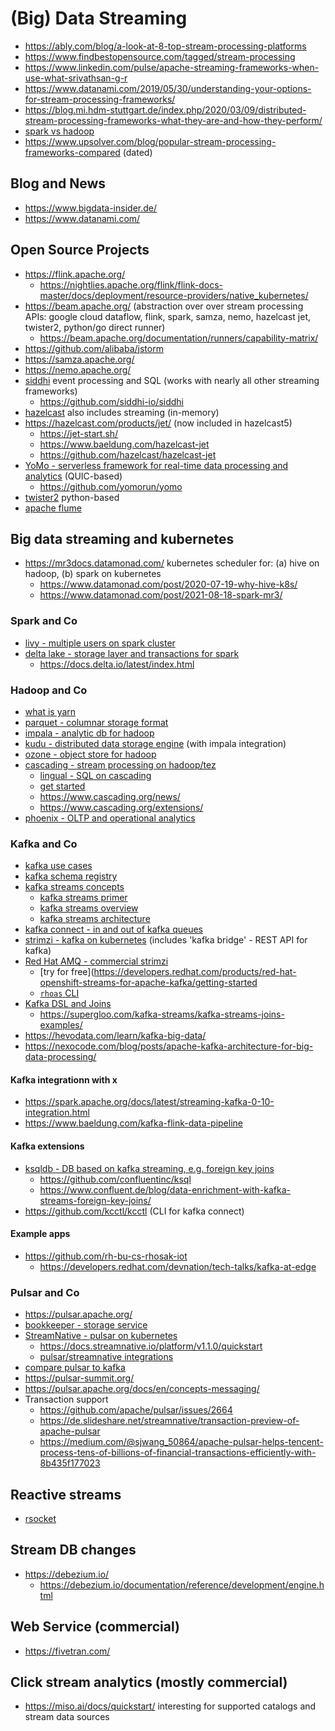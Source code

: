 # (Big) Data Streaming

* https://ably.com/blog/a-look-at-8-top-stream-processing-platforms
* https://www.findbestopensource.com/tagged/stream-processing
* https://www.linkedin.com/pulse/apache-streaming-frameworks-when-use-what-srivathsan-g-r
* https://www.datanami.com/2019/05/30/understanding-your-options-for-stream-processing-frameworks/
* https://blog.mi.hdm-stuttgart.de/index.php/2020/03/09/distributed-stream-processing-frameworks-what-they-are-and-how-they-perform/
* [spark vs hadoop](https://searchdatamanagement.techtarget.com/feature/Hadoop-vs-Spark-Comparing-the-two-big-data-frameworks)
* https://www.upsolver.com/blog/popular-stream-processing-frameworks-compared (dated)

## Blog and News

* https://www.bigdata-insider.de/
* https://www.datanami.com/

## Open Source Projects

* https://flink.apache.org/
  + https://nightlies.apache.org/flink/flink-docs-master/docs/deployment/resource-providers/native_kubernetes/
* https://beam.apache.org/ (abstraction over over stream processing APIs:
  google cloud dataflow, flink, spark, samza, nemo, hazelcast jet, twister2, python/go direct runner)
  + https://beam.apache.org/documentation/runners/capability-matrix/
* https://github.com/alibaba/jstorm
* https://samza.apache.org/
* https://nemo.apache.org/
* [siddhi](https://siddhi.io/en/v5.1/docs/guides/overview/) event processing and SQL 
  (works with nearly all other streaming frameworks)
  + https://github.com/siddhi-io/siddhi
* [hazelcast](https://github.com/hazelcast/hazelcast) also includes streaming (in-memory)
* https://hazelcast.com/products/jet/ (now included in hazelcast5)
  + https://jet-start.sh/
  + https://www.baeldung.com/hazelcast-jet
  + https://github.com/hazelcast/hazelcast-jet
* [YoMo - serverless framework for real-time data processing and analytics](https://yomo.run/) (QUIC-based)
  + https://github.com/yomorun/yomo
* [twister2](https://twister2.org/) python-based
* [apache flume](https://flume.apache.org/)

## Big data streaming and kubernetes

* https://mr3docs.datamonad.com/ kubernetes scheduler for: (a) hive on hadoop, (b) spark on kubernetes
  + https://www.datamonad.com/post/2020-07-19-why-hive-k8s/
  + https://www.datamonad.com/post/2021-08-18-spark-mr3/

### Spark and Co

* [livy - multiple users on spark cluster](https://livy.incubator.apache.org/)
* [delta lake - storage layer and transactions for spark](https://github.com/delta-io/delta)
  + https://docs.delta.io/latest/index.html

### Hadoop and Co

* [what is yarn](https://blog.cloudera.com/apache-hadoop-yarn-concepts-and-applications/)
* [parquet - columnar storage format](https://parquet.apache.org/)
* [impala - analytic db for hadoop](https://impala.apache.org/)
* [kudu - distributed data storage engine](https://kudu.apache.org/) (with impala integration)
* [ozone - object store for hadoop](https://ozone.apache.org/)
* [cascading - stream processing on hadoop/tez](https://www.cascading.org/projects/cascading/)
  + [lingual - SQL on cascading](https://www.cascading.org/projects/lingual/)
  + [get started](http://docs.cascading.org/impatient/)
  + https://www.cascading.org/news/
  + https://www.cascading.org/extensions/
* [phoenix - OLTP and operational analytics](https://phoenix.apache.org/)

### Kafka and Co

* [kafka use cases](https://www.kai-waehner.de/blog/2020/12/16/top-5-event-streaming-apache-kafka-use-cases-2021-edge-hybrid-cloud-cybersecurity-machine-learning-service-mesh/)
* [kafka schema registry](https://docs.confluent.io/platform/current/schema-registry/index.html)
* [kafka streams concepts](https://docs.confluent.io/platform/current/streams/concepts.html)
  + [kafka streams primer](https://www.confluent.io/blog/kafka-streams-tables-part-1-event-streaming/)
  + [kafka streams overview](https://docs.confluent.io/platform/current/streams/index.html)
  + [kafka streams architecture](https://docs.confluent.io/platform/current/streams/architecture.html)
* [kafka connect - in and out of kafka queues](https://docs.confluent.io/platform/current/connect/index.html)
* [strimzi - kafka on kubernetes](https://strimzi.io/) (includes 'kafka bridge' - REST API for kafka)
* [Red Hat AMQ - commercial strimzi](https://developers.redhat.com/products/amq/overview)
  + [try for free](https://developers.redhat.com/products/red-hat-openshift-streams-for-apache-kafka/getting-started
  + [`rhoas` CLI](https://access.redhat.com/documentation/en-us/red_hat_openshift_streams_for_apache_kafka/1/guide/f520e427-cad2-40ce-823d-96234ccbc047)
* [Kafka DSL and Joins](https://kafka.apache.org/20/documentation/streams/developer-guide/dsl-api.html)
  + https://supergloo.com/kafka-streams/kafka-streams-joins-examples/
* https://hevodata.com/learn/kafka-big-data/
* https://nexocode.com/blog/posts/apache-kafka-architecture-for-big-data-processing/

#### Kafka integrationn with x

* https://spark.apache.org/docs/latest/streaming-kafka-0-10-integration.html
* https://www.baeldung.com/kafka-flink-data-pipeline

#### Kafka extensions

* [ksqldb - DB based on kafka streaming, e.g. foreign key joins](https://ksqldb.io/)
  + https://github.com/confluentinc/ksql
  + https://www.confluent.de/blog/data-enrichment-with-kafka-streams-foreign-key-joins/
* https://github.com/kcctl/kcctl (CLI for kafka connect)

#### Example apps

* https://github.com/rh-bu-cs-rhosak-iot
  + https://developers.redhat.com/devnation/tech-talks/kafka-at-edge

### Pulsar and Co

* https://pulsar.apache.org/
* [bookkeeper - storage service](https://bookkeeper.apache.org/)
* [StreamNative - pulsar on kubernetes](https://streamnative.io/)
  + https://docs.streamnative.io/platform/v1.1.0/quickstart
  + [pulsar/streamnative integrations](https://hub.streamnative.io/)
* [compare pulsar to kafka](https://www.kai-waehner.de/blog/2020/06/09/apache-kafka-versus-apache-pulsar-event-streaming-comparison-features-myths-explored/)
* https://pulsar-summit.org/
* https://pulsar.apache.org/docs/en/concepts-messaging/
* Transaction support
  + https://github.com/apache/pulsar/issues/2664
  + https://de.slideshare.net/streamnative/transaction-preview-of-apache-pulsar
  + https://medium.com/@sjwang_50864/apache-pulsar-helps-tencent-process-tens-of-billions-of-financial-transactions-efficiently-with-8b435f177023

## Reactive streams

* [rsocket](https://rsocket.io/)

## Stream DB changes

* https://debezium.io/
  + https://debezium.io/documentation/reference/development/engine.html

## Web Service (commercial)

* https://fivetran.com/


## Click stream analytics (mostly commercial)

* https://miso.ai/docs/quickstart/ interesting for supported catalogs and stream data sources

